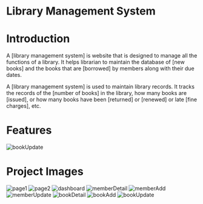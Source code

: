 # Library Management System

# Introduction
A [library management system] is website that is designed to manage all the functions of a library. 
It helps librarian to maintain the database of [new books] and the books that are [borrowed] by members along with their due dates.

A [library management system] is used to maintain library records. It tracks the records of the [number of books] in the library, how many books are [issued], or how many books have been [returned] or [renewed] or late [fine charges], etc.

# Features
![bookUpdate](https://www.iitms.co.in/library-management-system/img/Library-Management-System-Infographic.png)


# Project Images
![page1](https://user-images.githubusercontent.com/61469396/201683465-389f40cd-fe68-4769-b689-2ac5ae181d79.jpg)
![page2](https://user-images.githubusercontent.com/61469396/201683489-673fc8a0-98a2-497c-a03d-2dba6cc10fd8.jpg)
![dashboard](https://user-images.githubusercontent.com/61469396/201683565-6ddbf2f2-adb7-4db7-a2da-073f671de0e7.jpg)
![memberDetail](https://user-images.githubusercontent.com/61469396/201683538-adaf26e9-96fe-4a68-9be1-b6f64d5d4214.jpg)
![memberAdd](https://user-images.githubusercontent.com/61469396/201683535-b1ec2368-318a-46dc-8b33-fa3ed5eb42a9.jpg)
![memberUpdate](https://user-images.githubusercontent.com/61469396/201683527-443eab28-370f-42a3-b11f-b12c07f39614.jpg)
![bookDetail](https://user-images.githubusercontent.com/61469396/201683572-54a70140-5ee4-46f6-9c88-d6449429d114.jpg)
![bookAdd](https://user-images.githubusercontent.com/61469396/201683567-e693ffa4-010e-4c3c-a863-db273af779a4.jpg)
![bookUpdate](https://user-images.githubusercontent.com/61469396/201683573-17e63ff6-9792-4f73-83f8-d776913c5afd.jpg)


